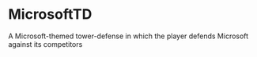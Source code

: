 MicrosoftTD
===========

A Microsoft-themed tower-defense in which the player defends Microsoft against its competitors
